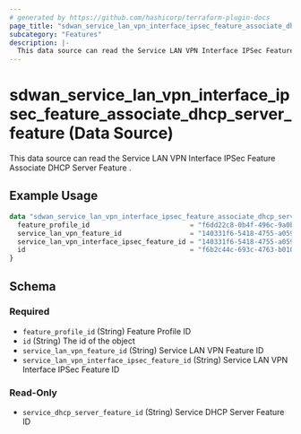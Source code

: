 ```yaml
---
# generated by https://github.com/hashicorp/terraform-plugin-docs
page_title: "sdwan_service_lan_vpn_interface_ipsec_feature_associate_dhcp_server_feature Data Source - terraform-provider-sdwan"
subcategory: "Features"
description: |-
  This data source can read the Service LAN VPN Interface IPSec Feature Associate DHCP Server Feature .
---
```


# sdwan_service_lan_vpn_interface_ipsec_feature_associate_dhcp_server_feature (Data Source)

This data source can read the Service LAN VPN Interface IPSec Feature Associate DHCP Server Feature .

## Example Usage

```terraform
data "sdwan_service_lan_vpn_interface_ipsec_feature_associate_dhcp_server_feature" "example" {
  feature_profile_id                         = "f6dd22c8-0b4f-496c-9a0b-6813d1f8b8ac"
  service_lan_vpn_feature_id                 = "140331f6-5418-4755-a059-13c77eb96037"
  service_lan_vpn_interface_ipsec_feature_id = "140331f6-5418-4755-a059-13c77eb96037"
  id                                         = "f6b2c44c-693c-4763-b010-895aa3d236bd"
}
```

<!-- schema generated by tfplugindocs -->
## Schema

### Required

- `feature_profile_id` (String) Feature Profile ID
- `id` (String) The id of the object
- `service_lan_vpn_feature_id` (String) Service LAN VPN Feature ID
- `service_lan_vpn_interface_ipsec_feature_id` (String) Service LAN VPN Interface IPSec Feature ID

### Read-Only

- `service_dhcp_server_feature_id` (String) Service DHCP Server Feature ID
